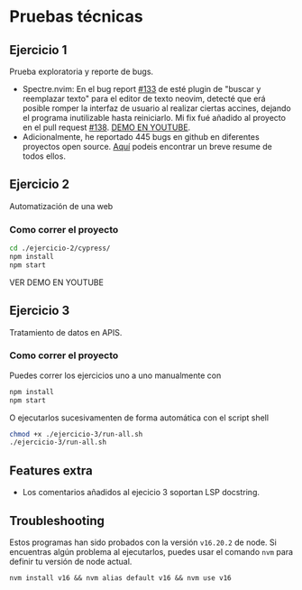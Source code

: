 # Pruebas técnicas

## Ejercicio 1
Prueba exploratoria y reporte de bugs.

* Spectre.nvim: En el bug report [#133](https://github.com/nvim-pack/nvim-spectre/issues/133) de esté plugin de "buscar y reemplazar texto" para el editor de texto neovim, detecté que erá posible romper la interfaz de usuario al realizar ciertas accines, dejando el programa inutilizable hasta reiniciarlo. Mi fix fué añadido al proyecto en el pull request [#138]([https://github.com/nvim-pack/nvim-spectre/pull/138). [DEMO EN YOUTUBE](https://www.youtube.com/watch?v=od9faf7FtOI).
* Adicionalmente, he reportado 445 bugs en github en diferentes proyectos open source. [Aquí](https://github.com/Zeioth/zeioth-meta) podeis encontrar un breve resume de todos ellos.


## Ejercicio 2
Automatización de una web

### Como correr el proyecto

```sh
cd ./ejercicio-2/cypress/
npm install
npm start
```

VER DEMO EN YOUTUBE

## Ejercicio 3
Tratamiento de datos en APIS.


### Como correr el proyecto
Puedes correr los ejercicios uno a uno manualmente con

```sh
npm install
npm start
```

O ejecutarlos sucesivamenten de forma automática con el script shell
```sh
chmod +x ./ejercicio-3/run-all.sh
./ejercicio-3/run-all.sh
```

## Features extra
* Los comentarios añadidos al ejecicio 3 soportan LSP docstring.


## Troubleshooting
Estos programas han sido probados con la versión `v16.20.2` de node.
Si encuentras algún problema al ejecutarlos, puedes usar el comando `nvm` para
definir tu versión de node actual.

```
nvm install v16 && nvm alias default v16 && nvm use v16
```
